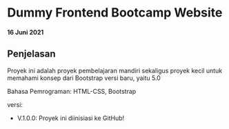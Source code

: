 # Dummy Frontend Bootcamp Website

#### 16 Juni 2021

## Penjelasan

Proyek ini adalah proyek pembelajaran mandiri sekaligus proyek kecil untuk memahami konsep dari Bootstrap versi baru, yaitu 5.0

Bahasa Pemrograman: HTML-CSS, Bootstrap

versi:

- V.1.0.0: Proyek ini diinisiasi ke GitHub!
